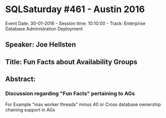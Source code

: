 # SQLSaturday #461 - Austin 2016
Event Date: 30-01-2016 - Session time: 10:10:00 - Track: Enterprise Database Administration  Deployment
## Speaker: Joe Hellsten
## Title: Fun Facts about Availability Groups
## Abstract:
### Discussion regarding "Fun Facts" pertaining to AGs
For Example  "max worker threads" minus 40 or Cross database ownership chaining support in AGs
